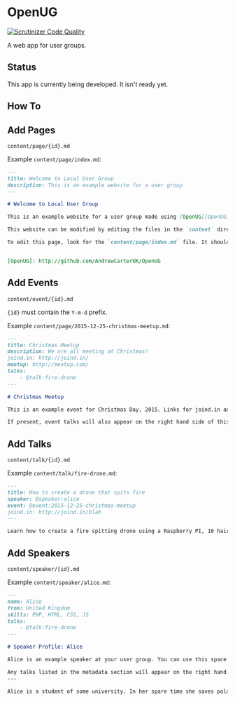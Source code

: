 # OpenUG

[![Scrutinizer Code Quality](https://scrutinizer-ci.com/g/AndrewCarterUK/OpenUG/badges/quality-score.png?b=master)](https://scrutinizer-ci.com/g/AndrewCarterUK/OpenUG/?branch=master)

A web app for user groups.

## Status

This app is currently being developed. It isn't ready yet.

## How To

## Add Pages

`content/page/{id}.md`

Example `content/page/index.md`:

```md
---
title: Welcome to Local User Group
description: This is an example website for a user group
---

# Welcome to Local User Group

This is an example website for a user group made using [OpenUG][OpenUG].

This website can be modified by editing the files in the `content` directory.

To edit this page, look for the `content/page/index.md` file. It should look like this:


[OpenUG]: http://github.com/AndrewCarterUK/OpenUG
```

## Add Events

`content/event/{id}.md`

`{id}` must contain the `Y-m-d` prefix.

Example `content/page/2015-12-25-christmas-meetup.md`:

```md
---
title: Christmas Meetup
description: We are all meeting at Christmas!
joind.in: http://joind.in/
meetup: http://meetup.com/
talks:
    - @talk:fire-drone
---

# Christmas Meetup

This is an example event for Christmas Day, 2015. Links for joind.in and meetup.com will appear below if they're present in the metadata section of this event.

If present, event talks will also appear on the right hand side of this page.
```

## Add Talks

`content/talk/{id}.md`

Example `content/talk/fire-drone.md`:

```md
---
title: How to create a drone that spits fire
speaker: @speaker:alice
event: @event:2015-12-25-christmas-meetup
joind.in: http://joind.in/blah
---

Learn how to create a fire spitting drone using a Raspberry PI, 10 hair dryers and some tweezers.
```

## Add Speakers

`content/speaker/{id}.md`

Example `content/speaker/alice.md`:

```md
---
name: Alice
from: United Kingdom
skills: PHP, HTML, CSS, JS
talks:
    - @talk:fire-drone
---

# Speaker Profile: Alice

Alice is an example speaker at your user group. You can use this space to write a bio for Alice.

Any talks listed in the metadata section will appear on the right hand side.
---

Alice is a student of some university. In her spare time she saves polar bears and creates drones that spit fire.
```
